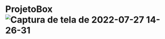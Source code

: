 # ProjetoBox![Captura de tela de 2022-07-27 14-26-31](https://user-images.githubusercontent.com/56117129/181311020-29239e92-fda0-4f14-a500-da463eef03ef.png)

